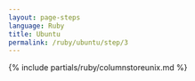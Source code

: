 ```yaml
---
layout: page-steps
language: Ruby
title: Ubuntu
permalink: /ruby/ubuntu/step/3
---
```


{% include partials/ruby/columnstoreunix.md %}
